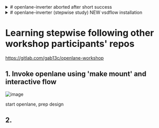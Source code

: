<details>
<summary># openlane-inverter aborted after short success</summary>

Work completed with all documentation
![image](https://user-images.githubusercontent.com/16399079/207512272-d11d05c4-c7e6-4b7b-a8f6-9215e88ea0b6.png)

Magic tool is not installation,
referring Nickson Jose repsotory for fixes https://github.com/vjkr/openlane_build_script
redirecting to Kunal Ghosh repository https://github.com/kunalg123/vsdflow.git for vsdflow. Hoping the workshop i attended AdvancedPhysicalDesign workshop will be beneficial now
 
 This should look like this
 ![image](https://user-images.githubusercontent.com/16399079/207515701-866f12ab-af79-4ca9-9ae3-ab12a3bc3609.png)

# :)
Seems there was an easier way for installing tools using VSDFLOW. Now 2 versions of installations are in progress.
Lets check the shortcomings in either of them referring to YouTube resources. As workshop videos arent freely available.
# Completed VSDFLOW installation- Update though success message is displayed. qflow didnt get installed. There are errors in the terminal window saying disk full. Checking storage shows storage is almost full. 20GB is not Enough!!!!!!!!!!!!!!
I will delete whole VSDFLOW FOLDER as it is hampering smooth operation of VM.
Hoping to learn sky130 using youtube resources
![image](https://user-images.githubusercontent.com/16399079/207550479-1c263437-1cce-49ca-995a-c469d1845cf6.png)

# Planning to release completed installation as an ISO file
</details>

<details>
<summary># openlane-inverter (stepwise study) NEW vsdflow installation</summary>
 inverter testing successful. Only verilog file and config.json file are input!!!!
 All steps completed without errors or warnings!
 
 ![image](https://user-images.githubusercontent.com/16399079/219607641-c3801c66-2b03-42d5-906f-383c2e0e6b30.png)

</details>

# Learning stepwise following other workshop participants' repos
https://gitlab.com/gab13c/openlane-workshop

## 1. Invoke openlane using 'make mount' and interactive flow
![image](https://user-images.githubusercontent.com/16399079/219614381-8fc51f25-b7f2-4939-8684-be3138776761.png)

start openlane, prep design

## 2.


